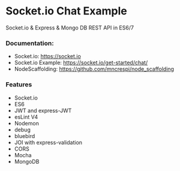 # Socket.io Chat Example
Socket.io & Express & Mongo DB REST API in ES6/7

### Documentation:
* Socket.io: https://socket.io
* Socket.io Example: https://socket.io/get-started/chat/
* NodeScaffolding: https://github.com/mncrespi/node_scaffolding


### Features

- Socket.io
- ES6
- JWT and express-JWT
- esLint V4
- Nodemon
- debug
- bluebird
- JOI with express-validation
- CORS
- Mocha
- MongoDB

